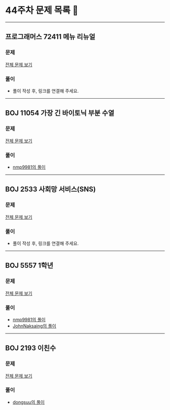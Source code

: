 # 44주차 문제 목록 📝
___
## 프로그래머스 72411 메뉴 리뉴얼
### 문제
[전체 문제 보기](https://school.programmers.co.kr/learn/courses/30/lessons/72411)

### 풀이
- 풀이 작성 후, 링크를 연결해 주세요.  

___
## BOJ 11054 가장 긴 바이토닉 부분 수열
### 문제
[전체 문제 보기](https://www.acmicpc.net/problem/11054)

### 풀이
- [nmp9981의 풀이](https://blog.naver.com/tybnasgo/222880499607)
___

## BOJ 2533 사회망 서비스(SNS)
### 문제
[전체 문제 보기](https://www.acmicpc.net/problem/2533)

### 풀이
- 풀이 작성 후, 링크를 연결해 주세요.
___


## BOJ 5557 1학년
### 문제
[전체 문제 보기](https://www.acmicpc.net/problem/5557)

### 풀이
- [nmp9981의 풀이](https://blog.naver.com/tybnasgo/222881378740)
- [JohnNaksaing의 풀이](./JohnNaksaing/boj5557.md)
___

## BOJ 2193 이친수
### 문제
[전체 문제 보기](https://www.acmicpc.net/problem/2193)

### 풀이
- [dongsuu의 풀이](https://hyunn99.tistory.com/104)

